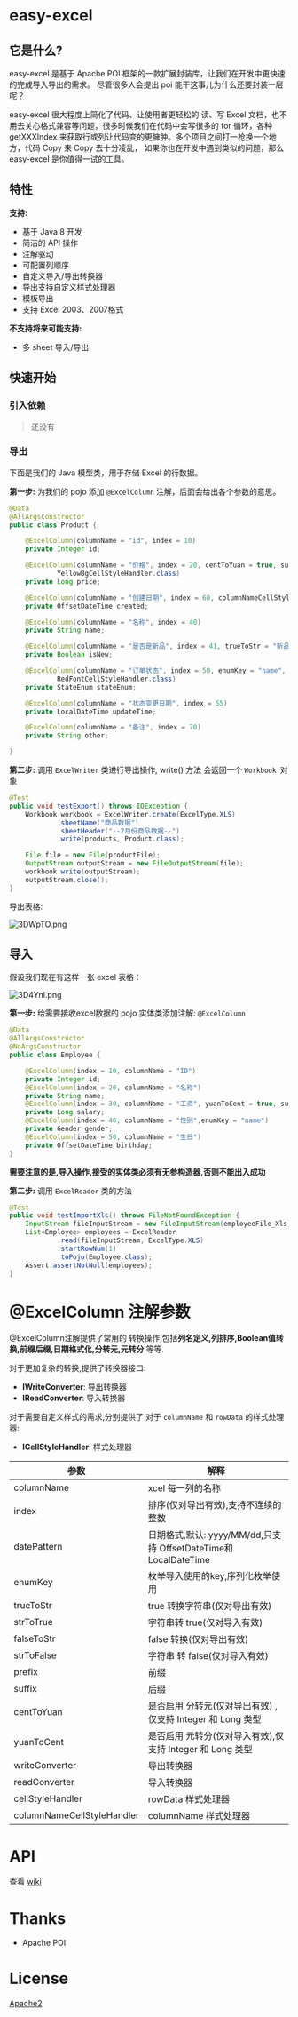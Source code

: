 # easy-excel

## 它是什么?

easy-excel 是基于 Apache POI 框架的一款扩展封装库，让我们在开发中更快速的完成导入导出的需求。 尽管很多人会提出 poi 能干这事儿为什么还要封装一层呢？

easy-excel 很大程度上简化了代码、让使用者更轻松的 读、写 Excel 文档，也不用去关心格式兼容等问题，很多时候我们在代码中会写很多的 for 循环，各种 getXXXIndex 来获取行或列让代码变的更臃肿。多个项目之间打一枪换一个地方，代码 Copy 来 Copy 去十分凌乱， 如果你也在开发中遇到类似的问题，那么 easy-excel 是你值得一试的工具。 

## 特性

**支持:**

- 基于 Java 8 开发
- 简洁的 API 操作
- 注解驱动
- 可配置列顺序
- 自定义导入/导出转换器
- 导出支持自定义样式处理器
- 模板导出
- 支持 Excel 2003、2007格式

**不支持将来可能支持:**

- 多 sheet 导入/导出


## 快速开始

### 引入依赖

>  还没有

### 导出

下面是我们的 Java 模型类，用于存储 Excel 的行数据。

**第一步:** 为我们的 pojo 添加 `@ExcelColumn` 注解，后面会给出各个参数的意思。

```java
@Data
@AllArgsConstructor
public class Product {

    @ExcelColumn(columnName = "id", index = 10)
    private Integer id;

    @ExcelColumn(columnName = "价格", index = 20, centToYuan = true, suffix = " 元", columnNameCellStyleHandler =
            YellowBgCellStyleHandler.class)
    private Long price;

    @ExcelColumn(columnName = "创建日期", index = 60, columnNameCellStyleHandler = GreyBgCellStyleHandler.class)
    private OffsetDateTime created;

    @ExcelColumn(columnName = "名称", index = 40)
    private String name;

    @ExcelColumn(columnName = "是否是新品", index = 41, trueToStr = "新品", falseToStr = "非新品")
    private Boolean isNew;

    @ExcelColumn(columnName = "订单状态", index = 50, enumKey = "name", prefix = "状态: ", cellStyleHandler =
            RedFontCellStyleHandler.class)
    private StateEnum stateEnum;

    @ExcelColumn(columnName = "状态变更日期", index = 55)
    private LocalDateTime updateTime;

    @ExcelColumn(columnName = "备注", index = 70)
    private String other;

}

```

**第二步:** 调用 `ExcelWriter` 类进行导出操作, write() 方法 会返回一个 `Workbook `对象

```java
@Test
public void testExport() throws IOException {
    Workbook workbook = ExcelWriter.create(ExcelType.XLS)
            .sheetName("商品数据")
            .sheetHeader("--2月份商品数据--")
            .write(products, Product.class);

    File file = new File(productFile);
    OutputStream outputStream = new FileOutputStream(file);
    workbook.write(outputStream);
    outputStream.close();
}
```

导出表格:

![3DWpTO.png](https://s2.ax1x.com/2020/02/28/3DWpTO.png)

## 导入

假设我们现在有这样一张 excel 表格：

![3D4YnI.png](https://s2.ax1x.com/2020/02/28/3D4YnI.png)

**第一步:** 给需要接收excel数据的 pojo 实体类添加注解: `@ExcelColumn`

```java
@Data
@AllArgsConstructor
@NoArgsConstructor
public class Employee {

    @ExcelColumn(index = 10, columnName = "ID")
    private Integer id;
    @ExcelColumn(index = 20, columnName = "名称")
    private String name;
    @ExcelColumn(index = 30, columnName = "工资", yuanToCent = true, suffix = " 元")
    private Long salary;
    @ExcelColumn(index = 40, columnName = "性别",enumKey = "name")
    private Gender gender;
    @ExcelColumn(index = 50, columnName = "生日")
    private OffsetDateTime birthday;
}
```

**需要注意的是,导入操作,接受的实体类必须有无参构造器,否则不能出入成功**

**第二步:** 调用 `ExcelReader` 类的方法

```java
@Test
public void testImportXls() throws FileNotFoundException {
    InputStream fileInputStream = new FileInputStream(employeeFile_Xls);
    List<Employee> employees = ExcelReader
            .read(fileInputStream, ExcelType.XLS)
            .startRowNum(1)
            .toPojo(Employee.class);
    Assert.assertNotNull(employees);
}
```

# @ExcelColumn 注解参数

@ExcelColumn注解提供了常用的 转换操作,包括**列名定义,列排序,Boolean值转换,前缀后缀,日期格式化,分转元,元转分** 等等.

对于更加复杂的转换,提供了转换器接口:

* **IWriteConverter**: 导出转换器
* **IReadConverter**: 导入转换器

对于需要自定义样式的需求,分别提供了 对于 `columnName` 和 `rowData` 的样式处理器:

* **ICellStyleHandler**: 样式处理器

| 参数                       | 解释                                                         |
| -------------------------- | ------------------------------------------------------------ |
| columnName                 | xcel 每一列的名称                                            |
| index                      | 排序(仅对导出有效),支持不连续的整数                          |
| datePattern                | 日期格式,默认: yyyy/MM/dd,只支持 OffsetDateTime和 LocalDateTime |
| enumKey                    | 枚举导入使用的key,序列化枚举使用                             |
| trueToStr                  | true 转换字符串(仅对导出有效)                                |
| strToTrue                  | 字符串转 true(仅对导入有效)                                  |
| falseToStr                 | false 转换(仅对导出有效)                                     |
| strToFalse                 | 字符串 转 false(仅对导入有效)                                |
| prefix                     | 前缀                                                         |
| suffix                     | 后缀                                                         |
| centToYuan                 | 是否启用 分转元(仅对导出有效) ,仅支持 Integer 和 Long 类型   |
| yuanToCent                 | 是否启用 元转分(仅对导入有效),仅支持 Integer 和 Long 类型    |
| writeConverter             | 导出转换器                                                   |
| readConverter              | 导入转换器                                                   |
| cellStyleHandler           | rowData 样式处理器                                           |
| columnNameCellStyleHandler | columnName 样式处理器                                        |

# API

查看 [wiki]()

# Thanks

* Apache POI

# License

[Apache2](https://github.com/biezhi/excel-plus/blob/master/LICENSE)



